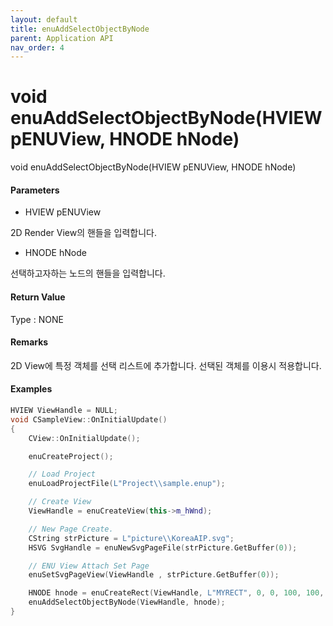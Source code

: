 ```yaml
---
layout: default
title: enuAddSelectObjectByNode
parent: Application API
nav_order: 4
---
```

# void enuAddSelectObjectByNode\(HVIEW pENUView, HNODE hNode\)

void enuAddSelectObjectByNode\(HVIEW pENUView, HNODE hNode\)

#### Parameters

* HVIEW pENUView

2D Render View의 핸들을 입력합니다.

* HNODE hNode

선택하고자하는 노드의 핸들을 입력합니다.

#### Return Value

Type : NONE

#### Remarks

2D View에 특정 객체를 선택 리스트에 추가합니다. 선택된 객체를 이용시 적용합니다.

#### Examples

```cpp
HVIEW ViewHandle = NULL; 
void CSampleView::OnInitialUpdate() 
{ 
    CView::OnInitialUpdate(); 

    enuCreateProject(); 

    // Load Project
    enuLoadProjectFile(L"Project\\sample.enup"); 

    // Create View
    ViewHandle = enuCreateView(this->m_hWnd); 

    // New Page Create. 
    CString strPicture = L"picture\\KoreaAIP.svg"; 
    HSVG SvgHandle = enuNewSvgPageFile(strPicture.GetBuffer(0)); 

    // ENU View Attach Set Page 
    enuSetSvgPageView(ViewHandle , strPicture.GetBuffer(0)); 

    HNODE hnode = enuCreateRect(ViewHandle, L"MYRECT", 0, 0, 100, 100, 0, 0);  
    enuAddSelectObjectByNode(ViewHandle, hnode);
}
```



